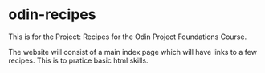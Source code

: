 # odin-recipes
This is for the Project: Recipes for the Odin Project Foundations Course.

The website will consist of a main index page which will have links to a few recipes. This is to pratice basic html skills.
